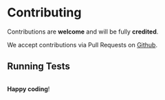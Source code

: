 # Contributing

Contributions are **welcome** and will be fully **credited**.

We accept contributions via Pull Requests on [Github](https://github.com/anolilab/MarkdownDocs).

## Running Tests

``` bash

```

**Happy coding**!
